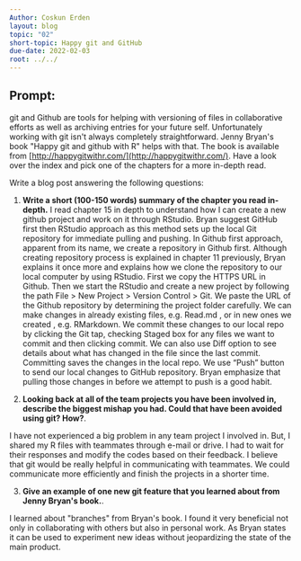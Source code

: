 ```yaml
---
Author: Coskun Erden
layout: blog
topic: "02"
short-topic: Happy git and GitHub
due-date: 2022-02-03
root: ../../
---
```


## Prompt:

git and Github are tools for helping with versioning of files in collaborative efforts as well as archiving entries for your future self. 
Unfortunately working with git isn't always completely straightforward. 
Jenny Bryan's book "Happy git and github with R" helps with that. The book is available from [http://happygitwithr.com/](http://happygitwithr.com/). Have a look over the index and pick one of the chapters for a more in-depth read.

Write a blog post answering the following questions: 

1. **Write a short (100-150 words) summary of the chapter you read in-depth.**
I read chapter 15 in depth to understand how I can create a new github project and work on it through RStudio. Bryan suggest GitHub first then RStudio approach as this method sets up the local Git repository for immediate pulling and pushing. In Github first approach, apparent from its name, we create a repository in Github first. Although creating repository process is explained in chapter 11 previously, Bryan explains it once more and explains how we clone the repository to our local computer by using RStudio. First we copy the HTTPS URL in Github. Then we start the RStudio and create a new project by following the path File > New Project > Version Control > Git.  We paste the URL of the Github repository by determining the project folder carefully. We can make changes in already existing files, e.g. Read.md , or in new ones we created , e.g. RMarkdown. We commit these changes to our local repo by clicking the Git tap, checking Staged box for any files we want to commit and then clicking commit. We can also use Diff option to see details about what has changed in the file since the last commit. Committing saves the changes in the local repo. We use “Push” button to send our local changes to GitHub repository. Bryan emphasize that pulling those changes in before we attempt to push is a good habit.


2. **Looking back at all of the team projects you have been involved in, describe the biggest mishap you had. Could that have been avoided using git? How?**. 

I have not experienced a big problem in any team project I involved in. But, I shared my R files with teammates through e-mail or drive. I had to wait for their responses and modify the codes based on their feedback. I believe that git would be really helpful in communicating with teammates. We could communicate more efficiently and finish the projects in a shorter time.  
 

3. **Give an example of one new git feature that you learned about from Jenny Bryan's book.**.

I learned about "branches" from Bryan's book. I found it very beneficial not only in collaborating with others but also in personal work. As Bryan states it can be used to experiment new ideas without jeopardizing the state of the main product.

